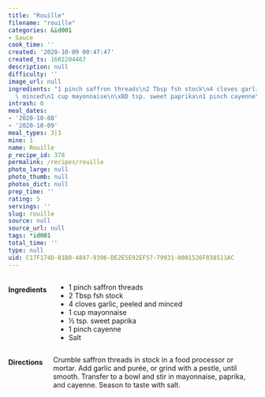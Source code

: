 ```yaml
---
title: "Rouille"
filename: "rouille"
categories: &id001
- Sauce
cook_time: ''
created: '2020-10-09 00:47:47'
created_ts: 1602204467
description: null
difficulty: ''
image_url: null
ingredients: "1 pinch saffron threads\n2 Tbsp fsh stock\n4 cloves garlic, peeled and\
  \ minced\n1 cup mayonnaise\n\xBD tsp. sweet paprika\n1 pinch cayenne\nSalt"
intrash: 0
meal_dates:
- '2020-10-08'
- '2020-10-09'
meal_types: 3|3
mine: 1
name: Rouille
p_recipe_id: 378
permalink: /recipes/rouille
photo_large: null
photo_thumb: null
photos_dict: null
prep_time: ''
rating: 5
servings: ''
slug: rouille
source: null
source_url: null
tags: *id001
total_time: ''
type: null
uid: C17F174D-81B0-4847-9396-DE2E5E92EF57-79931-0001526F038511AC
---
```

<div class="large-8 medium-7 columns" id="writeup">	</div><!-- #writeup -->
</div><!-- #row-one -->
<div class="row" id="row-two">	<div class="medium-4 small-5 columns" id="ingredients"><h4>Ingredients</h4><div class="box box-ingredients content"><ul>
<li>1 pinch saffron threads</li>
<li>2 Tbsp fsh stock</li>
<li>4 cloves garlic, peeled and minced</li>
<li>1 cup mayonnaise</li>
<li>½ tsp. sweet paprika</li>
<li>1 pinch cayenne</li>
<li>Salt</li>
</ul>
</div>	</div>	<div class="medium-6 small-7 columns" id="directions"><h4>Directions</h4><div class="box box-directions content"><p>Crumble saffron threads in stock in a food processor or mortar. Add garlic and purée, or grind with a pestle, until smooth. Transfer to a bowl and stir in mayonnaise, paprika, and cayenne. Season to taste with salt.</p>
</div>	</div>